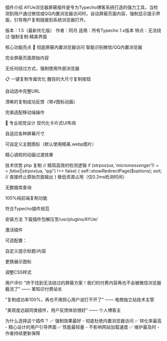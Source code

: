 插件介绍
AYUe浏览器屏蔽插件是专为Typecho博客系统打造的强力工具，当检测到用户通过微信或QQ内置浏览器访问时，自动屏蔽页面内容，强制显示提示界面，引导用户复制链接到系统浏览器打开。

版本：1.5（最新优化版）
作者：阿月
适用：所有Typecho 1.x版本
特点：无法绕过·强制复制·精美界面

核心功能亮点
🚫 彻底屏蔽内置浏览器访问
智能识别微信/QQ内置浏览器

完全屏蔽页面原始内容

无任何绕过方式，强制使用外部浏览器

📋 一键复制专属优化
醒目的大尺寸复制按钮

自动选中完整URL

清晰的复制成功反馈（带√图标动画）

完美适配移动端操作

🎨 专业视觉设计
现代化卡片式UI布局

自适应各种屏幕尺寸

可自定义主题图标（默认使用精美.webp图片）

精心调校的动画过渡效果

技术优势
php
复制
// 精简高效的检测逻辑
if (strpos($ua, 'micromessenger') !== false || strpos($ua, 'qq/') !== false) {
    self::showRedirectPage($options);
    exit; // 直接终止原始页面输出
}
极低资源占用（仅0.2ms检测时间）

无数据库查询

100%纯前端复制功能

符合Typecho插件规范

安装方法
下载插件包解压至/usr/plugins/AYUe/

激活插件

可选配置：

自定义提示标题/内容

更换展示图标

调整CSS样式

用户评价
"终于找到无法绕过的屏蔽方案！我们的付费内容再也不会被微信浏览器截流了" —— 某知识付费站长

"复制成功率100%，再也不用担心用户说打不开了" —— 电商独立站技术主管

"美观度远超同类插件，用户反馈体验很好" —— 个人博客主

为什么选择这个插件？
✅ 强制效果最好 - 彻底杜绝内置浏览器访问
✅ 转化率最高 - 精心设计的用户引导界面
✅ 性能最轻量 - 不影响网站加载速度
✅ 维护最及时 - 作者持续更新保障

